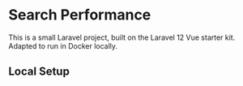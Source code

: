 # Search Performance

This is a small Laravel project, built on the Laravel 12 Vue starter kit. Adapted to run in Docker locally.

## Local Setup

